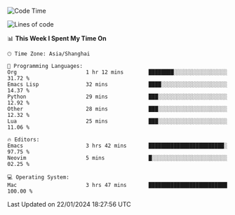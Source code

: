 <!--START_SECTION:waka-->
![Code Time](http://img.shields.io/badge/Code%20Time-1%2C771%20hrs%2040%20mins-blue)

![Lines of code](https://img.shields.io/badge/From%20Hello%20World%20I%27ve%20Written-287.8%20thousand%20lines%20of%20code-blue)

📊 **This Week I Spent My Time On** 

```text
🕑︎ Time Zone: Asia/Shanghai

💬 Programming Languages: 
Org                      1 hr 12 mins        ████████░░░░░░░░░░░░░░░░░   31.72 % 
Emacs Lisp               32 mins             ████░░░░░░░░░░░░░░░░░░░░░   14.37 % 
Python                   29 mins             ███░░░░░░░░░░░░░░░░░░░░░░   12.92 % 
Other                    28 mins             ███░░░░░░░░░░░░░░░░░░░░░░   12.32 % 
Lua                      25 mins             ███░░░░░░░░░░░░░░░░░░░░░░   11.06 % 

🔥 Editors: 
Emacs                    3 hrs 42 mins       ████████████████████████░   97.75 % 
Neovim                   5 mins              █░░░░░░░░░░░░░░░░░░░░░░░░   02.25 % 

💻 Operating System: 
Mac                      3 hrs 47 mins       █████████████████████████   100.00 % 
```


 Last Updated on 22/01/2024 18:27:56 UTC
<!--END_SECTION:waka-->
